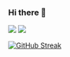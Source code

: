 ### Hi there 👋

<picture>
<img src="https://github-readme-stats-green-ten-19.vercel.app/api?username=almeigab&show_icons=true&theme=dark" />
</picture>
<picture>
<img src="https://github-readme-stats-green-ten-19.vercel.app/api/top-langs/?username=almeigab&layout=compact&langs_count=10&hide=fortran,qmake,MATLAB&exclude_repo=github-readme-stats,adsp&hide_progress=true&theme=dark" />
</picture>

[![GitHub Streak](https://github-readme-streak-stats-three-indol.vercel.app/?user=almeigab&theme=dark&starting_year=2023&exclude_days=Sat%2CSun)](https://git.io/streak-stats)

<!--
**almeigab/almeigab** is a ✨ _special_ ✨ repository because its `README.md` (this file) appears on your GitHub profile.

Here are some ideas to get you started:

- 🔭 I’m currently working on ...
- 🌱 I’m currently learning ...
- 👯 I’m looking to collaborate on ...
- 🤔 I’m looking for help with ...
- 💬 Ask me about ...
- 📫 How to reach me: ...
- 😄 Pronouns: ...
- ⚡ Fun fact: ...
-->
